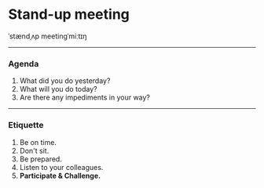 # Stand-up meeting 

ˈstændˌʌp meetingˈmiːtɪŋ

---

### Agenda

1. What did you do yesterday?
2. What will you do today?
3. Are there any impediments in your way?

---

### Etiquette

1. Be on time.
2. Don't sit.
3. Be prepared.
4. Listen to your colleagues.
5. **Participate & Challenge.**